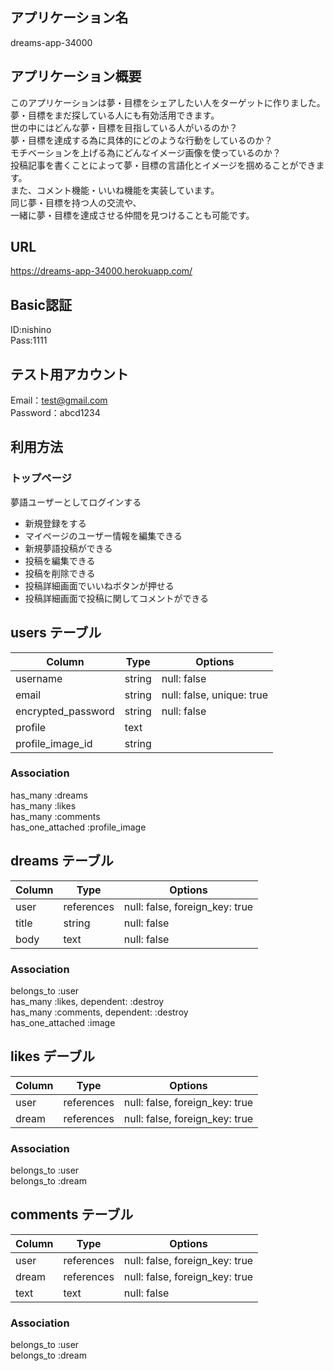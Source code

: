 ## アプリケーション名
dreams-app-34000

## アプリケーション概要
このアプリケーションは夢・目標をシェアしたい人をターゲットに作りました。<br>
夢・目標をまだ探している人にも有効活用できます。<br>
世の中にはどんな夢・目標を目指している人がいるのか？<br>
夢・目標を達成する為に具体的にどのような行動をしているのか？<br>
モチベーションを上げる為にどんなイメージ画像を使っているのか？<br>
投稿記事を書くことによって夢・目標の言語化とイメージを掴めることができます。<br>
また、コメント機能・いいね機能を実装しています。<br>
同じ夢・目標を持つ人の交流や、<br>
一緒に夢・目標を達成させる仲間を見つけることも可能です。

## URL
https://dreams-app-34000.herokuapp.com/

## Basic認証
ID:nishino<br>
Pass:1111

## テスト用アカウント
Email：test@gmail.com<br>
Password：abcd1234

## 利用方法
### トップページ
夢語ユーザーとしてログインする
- 新規登録をする
- マイページのユーザー情報を編集できる
- 新規夢語投稿ができる
- 投稿を編集できる
- 投稿を削除できる
- 投稿詳細画面でいいねボタンが押せる
- 投稿詳細画面で投稿に関してコメントができる


## users テーブル

|Column               |Type     |Options                     |
|---------------------|---------|----------------------------|
|username             |string   |null: false                 |
|email                |string   |null: false, unique: true   |
|encrypted_password   |string   |null: false                 |
|profile              |text     |                            |
|profile_image_id     |string   |                            |


### Association
has_many :dreams<br>
has_many :likes<br>
has_many :comments<br>
has_one_attached :profile_image



## dreams テーブル

|Column               |Type         |Options                          |
|---------------------|-------------|---------------------------------|
|user                 |references   |null: false, foreign_key: true   |
|title                |string       |null: false                      |
|body                 |text         |null: false                      |


### Association
belongs_to :user<br>
has_many :likes, dependent: :destroy<br>
has_many :comments, dependent: :destroy<br>
has_one_attached :image



## likes デーブル

|Column               |Type         |Options                          |
|---------------------|-------------|---------------------------------|
|user                 |references   |null: false, foreign_key: true   |
|dream                |references   |null: false, foreign_key: true   |


### Association
belongs_to :user<br>
belongs_to :dream



## comments テーブル

|Column               |Type         |Options                          |
|---------------------|-------------|---------------------------------|
|user                 |references   |null: false, foreign_key: true   |
|dream                |references   |null: false, foreign_key: true   |
|text                 |text         |null: false                      |


### Association
belongs_to :user<br>
belongs_to :dream
